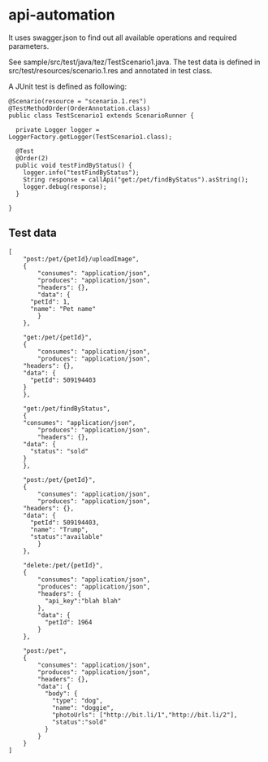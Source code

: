 # api-automation

It uses swagger.json to find out all available operations and required parameters.

See sample/src/test/java/tez/TestScenario1.java. The test data is defined in src/test/resources/scenario.1.res and annotated in test class.

A JUnit test is defined as following:

```
@Scenario(resource = "scenario.1.res")
@TestMethodOrder(OrderAnnotation.class)
public class TestScenario1 extends ScenarioRunner {

  private Logger logger = LoggerFactory.getLogger(TestScenario1.class);

  @Test
  @Order(2)
  public void testFindByStatus() {
    logger.info("testFindByStatus");
    String response = callApi("get:/pet/findByStatus").asString();
    logger.debug(response);
  }
  
}
```

## Test data

```
[
    "post:/pet/{petId}/uploadImage",
    {
        "consumes": "application/json",
    	"produces": "application/json",
    	"headers": {},
        "data": {
	  "petId": 1,
	  "name": "Pet name"
        }
    },
    
    "get:/pet/{petId}", 
    {
    	"consumes": "application/json",
    	"produces": "application/json",
	"headers": {},
	"data": {
	  "petId": 509194403
	}
    },
    
    "get:/pet/findByStatus", 
	{
	"consumes": "application/json",
    	"produces": "application/json",
    	"headers": {},
	"data": {
	  "status": "sold"
	}
    },
    
    "post:/pet/{petId}",
    {
    	"consumes": "application/json",
    	"produces": "application/json",
	"headers": {},
	"data": {
	  "petId": 509194403,
	  "name": "Trump",
	  "status":"available"
    	}
    },
    
    "delete:/pet/{petId}",
    {
    	"consumes": "application/json",
    	"produces": "application/json",
    	"headers": {
    	  "api_key":"blah blah"
    	},
    	"data": {
    	  "petId": 1964
    	}
    },
    
    "post:/pet",
    {
    	"consumes": "application/json",
    	"produces": "application/json",
    	"headers": {},
    	"data": {
    	  "body": {
    	    "type": "dog",
    	    "name": "doggie",
    	    "photoUrls": ["http://bit.li/1","http://bit.li/2"],
    	    "status":"sold"
    	  }
    	}
    }
]
```
